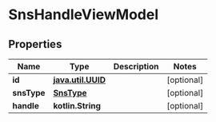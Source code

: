 
# SnsHandleViewModel

## Properties
Name | Type | Description | Notes
------------ | ------------- | ------------- | -------------
**id** | [**java.util.UUID**](java.util.UUID.md) |  |  [optional]
**snsType** | [**SnsType**](SnsType.md) |  |  [optional]
**handle** | **kotlin.String** |  |  [optional]



